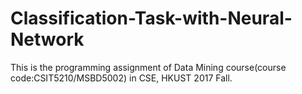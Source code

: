 # Classification-Task-with-Neural-Network
This is the programming assignment of Data Mining course(course code:CSIT5210/MSBD5002) in CSE, HKUST 2017 Fall.
